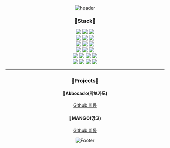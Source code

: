 <div align=center>
  
![header](https://capsule-render.vercel.app/api?type=waving&color=7DCE13&height=250&section=header&text=CDGDG의%20깃-허브&fontColor=FFFFFF&fontSize=60)

  <h3>🐢Stack🐢</h3>
  
  <img src="https://img.shields.io/badge/Python-3776AB?style=for-the-badge&logo=Python&logoColor=white">
  <img src="https://img.shields.io/badge/Java-Orange?style=for-the-badge&logo=Java&logoColor=white">
  <img src="https://img.shields.io/badge/Android-3DDC84?style=for-the-badge&logo=Android&logoColor=white">
  <br>
  <img src="https://img.shields.io/badge/HTML5-E34F26?style=for-the-badge&logo=HTML5&logoColor=white">
  <img src="https://img.shields.io/badge/CSS3-1572B6?style=for-the-badge&logo=CSS3&logoColor=white">
  <img src="https://img.shields.io/badge/JavaScript-F7DF1E?style=for-the-badge&logo=JavaScript&logoColor=white">
  <br>
  <img src="https://img.shields.io/badge/Numpy-013243?style=for-the-badge&logo=Numpy&logoColor=white">
  <img src="https://img.shields.io/badge/pandas-150458?style=for-the-badge&logo=pandas&logoColor=white">
  <img src="https://img.shields.io/badge/TensorFlow-FF6F00?style=for-the-badge&logo=TensorFlow&logoColor=white">
  <br>
  <img src="https://img.shields.io/badge/django-092E20?style=for-the-badge&logo=django&logoColor=white">
  <img src="https://img.shields.io/badge/PyQT-41CD52?style=for-the-badge&logo=qt&logoColor=white">
  <img src="https://img.shields.io/badge/spring-6DB33F?style=for-the-badge&logo=spring&logoColor=white">
  <br>
  <img src="https://img.shields.io/badge/mysql-4479A1?style=for-the-badge&logo=mysql&logoColor=white">
  <img src="https://img.shields.io/badge/sqlite-003B57?style=for-the-badge&logo=sqlite&logoColor=white">
  <img src="https://img.shields.io/badge/oracle-F80000?style=for-the-badge&logo=oracle&logoColor=white">
  <img src="https://img.shields.io/badge/firebase-FFCA28?style=for-the-badge&logo=firebase&logoColor=white">
  <br>
  <img src="https://img.shields.io/badge/eclipse-2C2255?style=for-the-badge&logo=eclipse&logoColor=white">
  <img src="https://img.shields.io/badge/pycharm-000000?style=for-the-badge&logo=pycharm&logoColor=white">
  <img src="https://img.shields.io/badge/vscode-007ACC?style=for-the-badge&logo=Visual Studio Code&logoColor=white">
  <img src="https://img.shields.io/badge/jupyter-F37626?style=for-the-badge&logo=jupyter&logoColor=white">

  <hr>
  
  <h3>🦖Projects🦖</h3>
  
  #### 🥑Akbocado(악보카도)
  
  [Github 이동](https://github.com/CDGDG/Akbocado, "akbocado link")
  
  #### 🥭MANGO(망고)
  
  [Github 이동](https://github.com/CDGDG/MANGO, "akbocado link")
  
  
![Footer](https://capsule-render.vercel.app/api?type=waving&color=7DCE13&height=200&section=footer)
  
<div align=center>
